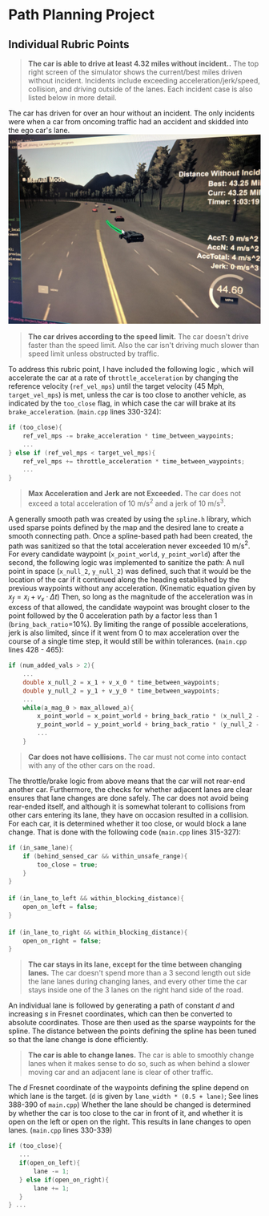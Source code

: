 # Path Planning Project

## Individual Rubric Points

> **The car is able to drive at least 4.32 miles without incident..**
> The top right screen of the simulator shows the current/best miles driven without incident. Incidents include exceeding acceleration/jerk/speed, collision, and driving outside of the lanes. Each incident case is also listed below in more detail.

The car has driven for over an hour without an incident. The only incidents were when a car from oncoming traffic had an accident and skidded into the ego car's lane.
![Image of car travelling without incident for over an hour.](media/long_trip.jpg)

>  **The car drives according to the speed limit.**
> The car doesn't drive faster than the speed limit. Also the car isn't driving much slower than speed limit unless obstructed by traffic.

To address this rubric point, I have included the following logic , which will accelerate the car at a rate of `throttle_acceleration` by changing the reference velocity (`ref_vel_mps`) until the target velocity (45 Mph, `target_vel_mps`) is met, unless the car is too close to another vehicle, as indicated by the `too_close` flag, in which case the car will brake at its `brake_acceleration`. (`main.cpp` lines 330-324):

```c++
if (too_close){
    ref_vel_mps -= brake_acceleration * time_between_waypoints;
    ...
} else if (ref_vel_mps < target_vel_mps){
    ref_vel_mps += throttle_acceleration * time_between_waypoints;
    ...
}
```

>  **Max Acceleration and Jerk are not Exceeded.**
> The car does not exceed a total acceleration of 10 m/s$^2$ and a jerk of 10 m/s$^3$.

A generally smooth path was created by using the `spline.h` library, which used sparse points defined by the map and the desired lane to create a smooth connecting path. Once a spline-based path had been created, the path was sanitized so that the total acceleration never exceeded 10 m/s$^2$. For every candidate waypoint (`x_point_world`, `y_point_world`) after the second, the following logic was implemented to sanitize the path: A null point in space (`x_null_2`, `y_null_2`) was defined, such that it would be the location of the car if it continued along the heading established by the previous waypoints without any acceleration. (Kinematic equation given by $x_f=x_i+v_x \cdot \Delta t$) Then, so long as the magnitude of the acceleration was in excess of that allowed, the candidate waypoint was brought closer to the point followed by the 0 acceleration path by a factor less than 1 (`bring_back_ratio`=10%). By limiting the range of possible accelerations, jerk is also limited, since if it went from 0 to max acceleration over the course of a single time step, it would still be within tolerances. (`main.cpp` lines 428 - 465):

```c++
if (num_added_vals > 2){
    ...
    double x_null_2 = x_1 + v_x_0 * time_between_waypoints;
    double y_null_2 = y_1 + v_y_0 * time_between_waypoints;
    ...
    while(a_mag_0 > max_allowed_a){
        x_point_world = x_point_world + bring_back_ratio * (x_null_2 - x_point_world);
        y_point_world = y_point_world + bring_back_ratio * (y_null_2 - y_point_world);
        ...
    }
```

> **Car does not have collisions.**
> The car must not come into contact with any of the other cars on the road.

The throttle/brake logic from above means that the car will not rear-end another car. Furthermore, the checks for whether adjacent lanes are clear ensures that lane changes are done safely. The car does not avoid being rear-ended itself, and although it is somewhat tolerant to collisions from other cars entering its lane, they have on occasion resulted in a collision. For each car, it is determined whether it too close, or would block a lane change. That is done with the following code (`main.cpp` lines 315-327):
```c++
if (in_same_lane){
    if (behind_sensed_car && within_unsafe_range){
        too_close = true;
    }
}

if (in_lane_to_left && within_blocking_distance){
    open_on_left = false;
}

if (in_lane_to_right && within_blocking_distance){
    open_on_right = false;
}
```

> **The car stays in its lane, except for the time between changing lanes.**
> The car doesn't spend more than a 3 second length out side the lane lanes during changing lanes, and every other time the car stays inside one of the 3 lanes on the right hand side of the road.

 An individual lane is followed by generating a path of constant $d$ and increasing $s$ in Fresnet coordinates, which can then be converted to absolute coordinates. Those are then used as the sparse waypoints for the spline. The distance between the points defining the spline has been tuned so that the lane change is done efficiently.

 > **The car is able to change lanes.**
 > The car is able to smoothly change lanes when it makes sense to do so, such as when behind a slower moving car and an adjacent lane is clear of other traffic.
 
 The $d$ Fresnet coordinate of the waypoints defining the spline depend on which lane is the target. (`d` is given by `lane_width * (0.5 + lane)`; See lines 388-390 of `main.cpp`) Whether the lane should be changed is determined by whether the car is too close to the car in front of it, and whether it is open on the left or open on the right. This results in lane changes to open lanes. (`main.cpp` lines 330-339)

 ```c++
if (too_close){
    ...
    if(open_on_left){
        lane -= 1;
    } else if(open_on_right){
        lane += 1;
    }
} ...
 ```